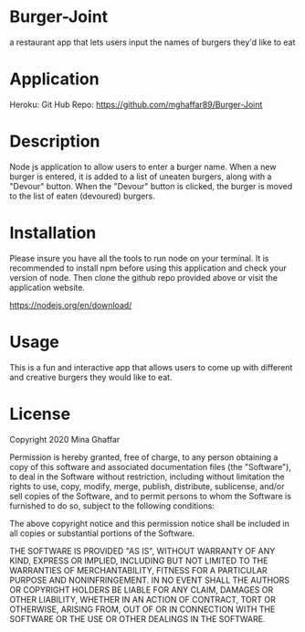 # Burger-Joint

a restaurant app that lets users input the names of burgers they'd like to eat

# Application

Heroku:
Git Hub Repo: https://github.com/mghaffar89/Burger-Joint

# Description

Node js application to allow users to enter a burger name. When a new burger is entered, it is added to a list of uneaten burgers, along with a "Devour" button. When the "Devour" button is clicked, the burger is moved to the list of eaten (devoured) burgers.

# Installation

Please insure you have all the tools to run node on your terminal. It is recommended to install npm before using this application and check your version of node. Then clone the github repo provided above or visit the application website.

https://nodejs.org/en/download/

# Usage

This is a fun and interactive app that allows users to come up with different and creative burgers they would like to eat.

# License

Copyright 2020 Mina Ghaffar

Permission is hereby granted, free of charge, to any person obtaining a copy of this software and associated documentation files (the "Software"), to deal in the Software without restriction, including without limitation the rights to use, copy, modify, merge, publish, distribute, sublicense, and/or sell copies of the Software, and to permit persons to whom the Software is furnished to do so, subject to the following conditions:

The above copyright notice and this permission notice shall be included in all copies or substantial portions of the Software.

THE SOFTWARE IS PROVIDED "AS IS", WITHOUT WARRANTY OF ANY KIND, EXPRESS OR IMPLIED, INCLUDING BUT NOT LIMITED TO THE WARRANTIES OF MERCHANTABILITY, FITNESS FOR A PARTICULAR PURPOSE AND NONINFRINGEMENT. IN NO EVENT SHALL THE AUTHORS OR COPYRIGHT HOLDERS BE LIABLE FOR ANY CLAIM, DAMAGES OR OTHER LIABILITY, WHETHER IN AN ACTION OF CONTRACT, TORT OR OTHERWISE, ARISING FROM, OUT OF OR IN CONNECTION WITH THE SOFTWARE OR THE USE OR OTHER DEALINGS IN THE SOFTWARE.
